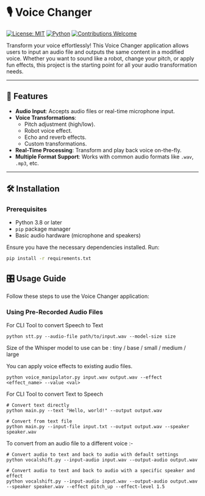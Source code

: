# 🎙️ Voice Changer

[![License: MIT](https://img.shields.io/badge/License-MIT-yellow.svg)](https://opensource.org/licenses/MIT)
[![Python](https://img.shields.io/badge/Built%20with-Python-blue.svg)](https://www.python.org/)
[![Contributions Welcome](https://img.shields.io/badge/Contributions-Welcome-brightgreen.svg)](CONTRIBUTING.md)

Transform your voice effortlessly! This Voice Changer application allows users to input an audio file and outputs the same content in a modified voice. Whether you want to sound like a robot, change your pitch, or apply fun effects, this project is the starting point for all your audio transformation needs.

---

## 🚀 Features

- **Audio Input**: Accepts audio files or real-time microphone input.
- **Voice Transformations**:
  - Pitch adjustment (high/low).
  - Robot voice effect.
  - Echo and reverb effects.
  - Custom transformations.
- **Real-Time Processing**: Transform and play back voice on-the-fly.
- **Multiple Format Support**: Works with common audio formats like `.wav`, `.mp3`, etc.

---

## 🛠️ Installation

### Prerequisites
- Python 3.8 or later
- `pip` package manager
- Basic audio hardware (microphone and speakers)

Ensure you have the necessary dependencies installed. Run:
```bash
pip install -r requirements.txt
```

## 🎛️ Usage Guide

Follow these steps to use the Voice Changer application:

### Using Pre-Recorded Audio Files

For CLI Tool to convert Speech to Text

```
python stt.py --audio-file path/to/input.wav --model-size size
```
Size of the Whisper model to use can be : tiny / base / small / medium / large

You can apply voice effects to existing audio files.

```
python voice_manipulator.py input.wav output.wav --effect <effect_name> --value <val>
```

For CLI Tool to convert Text to Speech

```
# Convert text directly
python main.py --text "Hello, world!" --output output.wav

# Convert from text file
python main.py --input-file input.txt --output output.wav --speaker speaker.wav

```

To convert from an audio file to a different voice :-

```
# Convert audio to text and back to audio with default settings
python vocalshift.py --input-audio input.wav --output-audio output.wav

# Convert audio to text and back to audio with a specific speaker and effect
python vocalshift.py --input-audio input.wav --output-audio output.wav --speaker speaker.wav --effect pitch_up --effect-level 1.5
```
